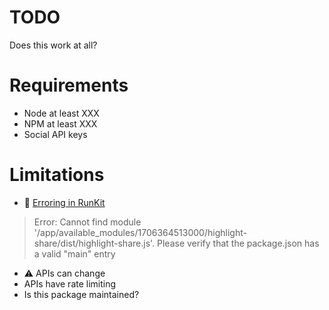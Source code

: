 # TODO
Does this work at all?

# Requirements
- Node at least XXX
- NPM at least XXX
- Social API keys

# Limitations
- 🛑 [Erroring in RunKit](https://npm.runkit.com/highlight-share) 

> Error: Cannot find module '/app/available_modules/1706364513000/highlight-share/dist/highlight-share.js'. Please verify that the package.json has a valid "main" entry

- ⚠️ APIs can change
- APIs have rate limiting
- Is this package maintained?